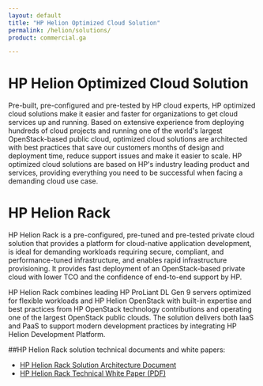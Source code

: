 ```yaml
---
layout: default
title: "HP Helion Optimized Cloud Solution"
permalink: /helion/solutions/
product: commercial.ga

---
```

<!--PUBLISHED-->


# HP Helion Optimized Cloud Solution

Pre-built, pre-configured and pre-tested by HP cloud experts, HP optimized cloud solutions make it easier and faster for organizations to get cloud services up and running. Based on extensive experience from deploying hundreds of cloud projects and running one of the world's largest OpenStack-based public cloud, optimized cloud solutions are architected with best practices that save our customers months of design and deployment time, reduce support issues and make it easier to scale. HP optimized cloud solutions are based on HP's industry leading product and services, providing everything you need to be successful when facing a demanding cloud use case. 

 
# HP Helion Rack

HP Helion Rack is a pre-configured, pre-tuned and pre-tested private cloud solution that provides a platform for cloud-native application development, is ideal for demanding workloads requiring secure, compliant, and performance-tuned infrastructure, and enables rapid infrastructure provisioning.  It provides fast deployment of an OpenStack-based private cloud with lower TCO and the confidence of end-to-end support by HP. 

HP Helion Rack combines leading HP ProLiant DL Gen 9 servers optimized for flexible workloads and HP Helion OpenStack with built-in expertise and best practices from HP OpenStack technology contributions and operating one of the largest OpenStack public clouds. The solution delivers both IaaS and PaaS to support modern development practices by integrating HP Helion Development Platform.

##HP Helion Rack solution technical documents and white papers:
* [HP Helion Rack Solution Architecture Document](http://www8.hp.com/h20195/V2/GetDocument.aspx?docname=4AA5-7655ENW&cc=us&lc=en)
* [HP Helion Rack Technical White Paper (PDF)](http://www8.hp.com/h20195/V2/GetDocument.aspx?docname=4AA5-7451ENW&cc=us&lc=en)
